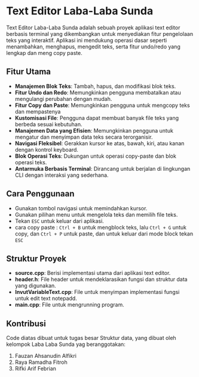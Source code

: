 # Text Editor Laba-Laba Sunda

Text Editor Laba-Laba Sunda adalah sebuah proyek aplikasi text editor berbasis terminal yang dikembangkan untuk menyediakan fitur pengelolaan teks yang interaktif. Aplikasi ini mendukung operasi dasar seperti menambahkan, menghapus, mengedit teks, serta fitur undo/redo yang lengkap dan meng copy paste.

## Fitur Utama
- **Manajemen Blok Teks**: Tambah, hapus, dan modifikasi blok teks.
- **Fitur Undo dan Redo**: Memungkinkan pengguna membatalkan atau mengulangi perubahan dengan mudah.
- **Fitur Copy dan Paste**: Memungkinkan pengguna untuk mengcopy teks dan mempastenya
- **Kustomisasi File**: Pengguna dapat membuat banyak file teks yang berbeda sesuai kebutuhan.
- **Manajemen Data yang Efisien**: Memungkinkan pengguna untuk mengatur dan menyimpan data teks secara terorganisir.
- **Navigasi Fleksibel**: Gerakkan kursor ke atas, bawah, kiri, atau kanan dengan kontrol keyboard.
- **Blok Operasi Teks**: Dukungan untuk operasi copy-paste dan blok operasi teks.
- **Antarmuka Berbasis Terminal**: Dirancang untuk berjalan di lingkungan CLI dengan interaksi yang sederhana.

## Cara Penggunaan
- Gunakan tombol navigasi untuk memindahkan kursor.
- Gunakan pilihan menu untuk mengelola teks dan memilih file teks.
- Tekan `ESC` untuk keluar dari aplikasi.
- cara copy paste : `Ctrl + B` untuk mengblock teks, lalu `Ctrl + G` untuk copy, dan `Ctrl + P` untuk paste, dan untuk keluar dari mode block tekan `ESC`

## Struktur Proyek
- **source.cpp**: Berisi implementasi utama dari aplikasi text editor.
- **header.h**: File header untuk mendeklarasikan fungsi dan struktur data yang digunakan.
- **InvutVariableText.cpp**: File untuk menyimpan implementasi fungsi untuk edit text notepadd.
- **main.cpp**: File untuk mengrunning program.

## Kontribusi
Code diatas dibuat untuk tugas besar Struktur data, yang dibuat oleh kelompok Laba Laba Sunda yag beranggotakan:
1. Fauzan Ahsanudin Alfikri
2. Raya Ramadha Fitroh
3. Rifki Arif Febrian
